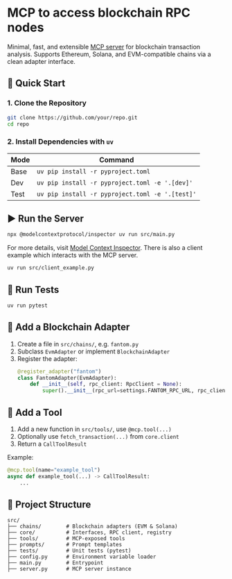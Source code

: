 # MCP to access blockchain RPC nodes

Minimal, fast, and extensible [MCP server](https://modelcontextprotocol.io/introduction) for blockchain transaction analysis.
Supports Ethereum, Solana, and EVM-compatible chains via a clean adapter interface.

## 🚀 Quick Start

### 1. Clone the Repository
```bash
git clone https://github.com/your/repo.git
cd repo
```

### 2. Install Dependencies with `uv`
| Mode       | Command                                           |
|------------|---------------------------------------------------|
| Base       | `uv pip install -r pyproject.toml`                |
| Dev        | `uv pip install -r pyproject.toml -e '.[dev]'`    |
| Test       | `uv pip install -r pyproject.toml -e '.[test]'`   |

## ▶️ Run the Server
```bash
npx @modelcontextprotocol/inspector uv run src/main.py
```
For more details, visit [Model Context Inspector](https://modelcontextprotocol.io/docs/tools/inspector). There is also a client example which interacts with the MCP server.
```bash
uv run src/client_example.py
```

## 🧪 Run Tests
```bash
uv run pytest
```

## 🧩 Add a Blockchain Adapter
1. Create a file in `src/chains/`, e.g. `fantom.py`
2. Subclass `EvmAdapter` or implement `BlockchainAdapter`
3. Register the adapter:
   ```python
   @register_adapter("fantom")
   class FantomAdapter(EvmAdapter):
       def __init__(self, rpc_client: RpcClient = None):
           super().__init__(rpc_url=settings.FANTOM_RPC_URL, rpc_client=rpc_client)
   ```

## 🔧 Add a Tool
1. Add a new function in `src/tools/`, use `@mcp.tool(...)`
2. Optionally use `fetch_transaction(...)` from `core.client`
3. Return a `CallToolResult`

Example:
```python
@mcp.tool(name="example_tool")
async def example_tool(...) -> CallToolResult:
    ...
```

## 🧠 Project Structure
```
src/
├── chains/        # Blockchain adapters (EVM & Solana)
├── core/          # Interfaces, RPC client, registry
├── tools/         # MCP-exposed tools
├── prompts/       # Prompt templates
├── tests/         # Unit tests (pytest)
├── config.py      # Environment variable loader
├── main.py        # Entrypoint
├── server.py      # MCP server instance
```
